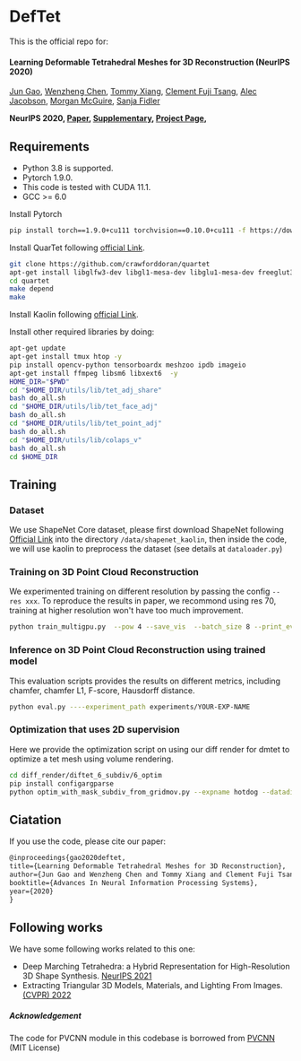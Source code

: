 # DefTet
This is the official repo for:

#### Learning Deformable Tetrahedral Meshes for 3D Reconstruction (NeurIPS 2020)

[Jun Gao](http://www.cs.toronto.edu/~jungao/), [Wenzheng Chen](http://www.cs.toronto.edu/~wenzheng/), [Tommy Xiang](), [Clement Fuji Tsang](), [Alec Jacobson](https://www.cs.toronto.edu/~jacobson/), [Morgan McGuire](https://research.nvidia.com/person/morgan-mcguire), [Sanja Fidler](http://www.cs.toronto.edu/~fidler/)


**NeurIPS 2020, [Paper](https://arxiv.org/abs/2011.01437), [Supplementary](https://nv-tlabs.github.io/DefTet/files/supplement.pdf), [Project Page](https://nv-tlabs.github.io/DefTet/),**

## Requirements
- Python 3.8 is supported.
- Pytorch 1.9.0.
- This code is tested with CUDA 11.1.
- GCC >= 6.0

Install Pytorch
```bash
pip install torch==1.9.0+cu111 torchvision==0.10.0+cu111 -f https://download.pytorch.org/whl/torch_stable.html
```

Install QuarTet following [official Link](https://github.com/crawforddoran/quartet).
```bash
git clone https://github.com/crawforddoran/quartet
apt-get install libglfw3-dev libgl1-mesa-dev libglu1-mesa-dev freeglut3-dev # Dependencies for QuarTet
cd quartet
make depend
make 
```
Install Kaolin following [official Link](https://kaolin.readthedocs.io/en/latest/notes/installation.html).

Install other required libraries by doing:
```bash
apt-get update
apt-get install tmux htop -y
pip install opencv-python tensorboardx meshzoo ipdb imageio
apt-get install ffmpeg libsm6 libxext6  -y
HOME_DIR="$PWD"
cd "$HOME_DIR/utils/lib/tet_adj_share"
bash do_all.sh
cd "$HOME_DIR/utils/lib/tet_face_adj"
bash do_all.sh
cd "$HOME_DIR/utils/lib/tet_point_adj"
bash do_all.sh
cd "$HOME_DIR/utils/lib/colaps_v"
bash do_all.sh
cd $HOME_DIR
```

## Training
### Dataset
We use ShapeNet Core dataset, please first download ShapeNet following [Official Link](https://shapenet.org) 
into the directory  `/data/shapenet_kaolin`, then inside the code, we will use kaolin to preprocess the dataset (see details at `dataloader.py`)

### Training on 3D Point Cloud Reconstruction

We experimented training on different resolution by passing the config `--res xxx`. To reproduce the results in paper, we recommond using res 70, training at higher resolution won't have too much improvement. 
```bash
python train_multigpu.py  --pow 4 --save_vis  --batch_size 8 --print_every 300  --dataset_dir /data/shapenet_kaolin  --save_vis_ever 10000  --no_use_pos_encoding --no_use_vert_feat --use_init_pos_mask --point_cloud --lambda_surf 5 --lambda_surf_chamfer 1 --lambda_amips 1 --res 70 --no_expand_boundary --use_two_encoder --no_use_vert_feat --no_use_pvcnn_pos_decoder --no_use_dvr_pos_decoder --use_gcn_pos_decoder --no_use_dvr_occ_decoder --add_input_noise --use_pvcnn_occ_decoder  --use_all --experiment_id pc_pvcnn_gcn_70_surf_1_chamfer_1_all_scale_pvcnn --scale_pvcnn
```



### Inference on 3D Point Cloud Reconstruction using trained model

This evaluation scripts provides the results on different metrics, including chamfer, chamfer L1, F-score, Hausdorff distance.
```bash
python eval.py ----experiment_path experiments/YOUR-EXP-NAME
```

### Optimization that uses 2D supervision

Here we provide the optimization script on using our diff render for dmtet to optimize a tet mesh using volume rendering. 

```bash
cd diff_render/diftet_6_subdiv/6_optim
pip install configargparse
python optim_with_mask_subdiv_from_gridmov.py --expname hotdog --datadir YOUR_NERF_DIR --savedir YOUR_SAVING_DIR --remote
```


## Ciatation
If you use the code, please cite our paper:
```latex
@inproceedings{gao2020deftet,
title={Learning Deformable Tetrahedral Meshes for 3D Reconstruction},
author={Jun Gao and Wenzheng Chen and Tommy Xiang and Clement Fuji Tsang and Alec Jacobson and Morgan McGuire and Sanja Fidler},
booktitle={Advances In Neural Information Processing Systems},
year={2020}
}
```

## Following works
We have some following works related to this one:
- Deep Marching Tetrahedra: a Hybrid Representation for High-Resolution 3D Shape Synthesis. [NeurIPS 2021](https://nv-tlabs.github.io/DMTet/)
- Extracting Triangular 3D Models, Materials, and Lighting From Images.  [(CVPR) 2022](https://nvlabs.github.io/nvdiffrec/)


##### Acknowledgement
The code for PVCNN module in this codebase is borrowed from [PVCNN](https://github.com/mit-han-lab/pvcnn) (MIT License)
